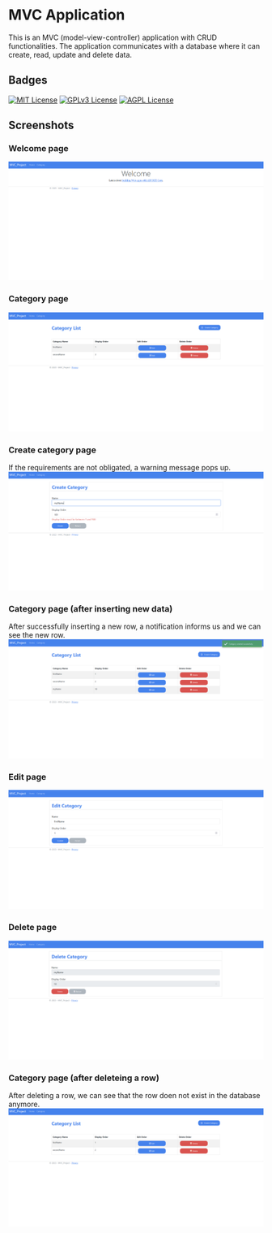 
# MVC Application

This is an MVC (model-view-controller) application with CRUD functionalities. The application communicates with a database where it can create, read, update and delete data. 

## Badges

[![MIT License](https://img.shields.io/badge/License-MIT-green.svg)](https://choosealicense.com/licenses/mit/)
[![GPLv3 License](https://img.shields.io/badge/License-GPL%20v3-yellow.svg)](https://opensource.org/licenses/)
[![AGPL License](https://img.shields.io/badge/license-AGPL-blue.svg)](http://www.gnu.org/licenses/agpl-3.0)


## Screenshots

### Welcome page
![Welcome page](https://raw.githubusercontent.com/MatGer/readme_images/main/MVC_Images/mvc_welcome.PNG)
### Category page
![Categories page](https://raw.githubusercontent.com/MatGer/readme_images/main/MVC_Images/mvc1.PNG)
### Create category page
If the requirements are not obligated, a warning message pops up.
![Create category page](https://raw.githubusercontent.com/MatGer/readme_images/main/MVC_Images/mvc2.PNG)
### Category page (after inserting new data)
After successfully inserting a new row, a notification informs us and we can see the new row.
![Category page 2](https://raw.githubusercontent.com/MatGer/readme_images/main/MVC_Images/mvc3.PNG)
### Edit page
![Edit page](https://raw.githubusercontent.com/MatGer/readme_images/main/MVC_Images/mvc4.PNG)
### Delete page
![Delete page](https://raw.githubusercontent.com/MatGer/readme_images/main/MVC_Images/mvc5.PNG)
### Category page (after deleteing a row)
After deleting a row, we can see that the row doen not exist in the database anymore.
![Category page 3](https://raw.githubusercontent.com/MatGer/readme_images/main/MVC_Images/mvc6.PNG)
